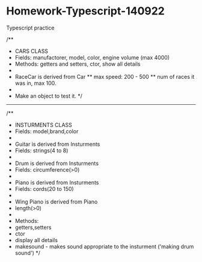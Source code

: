 # Homework-Typescript-140922
Typescript practice

/**
 * CARS CLASS
 * Fields: manufactorer, model, color, engine volume (max 4000)
 * Methods: getters and setters, ctor, show all details
 *
 * RaceCar is derived from Car
 ** max speed: 200 - 500
 ** num of races it was in, max 100.
 *
 * Make an object to test it.
 */
 
 ***************************************************************
 
 /**
 * INSTURMENTS CLASS
 * Fields: model,brand,color
 *
 * Guitar is derived from Insturments
 * Fields: strings(4 to 8)
 *
 * Drum is derived from Insturments
 * Fields: circumference(>0)
 *
 * Piano is derived from Insturments
 * Fields: cords(20 to 150)
 *
 * Wing Piano is derived from Piano
 * length(>0)
 *
 * Methods:
 * getters,setters
 * ctor
 * display all details
 * makesound - makes sound appropriate to the insturment ('making drum sound')
 */

